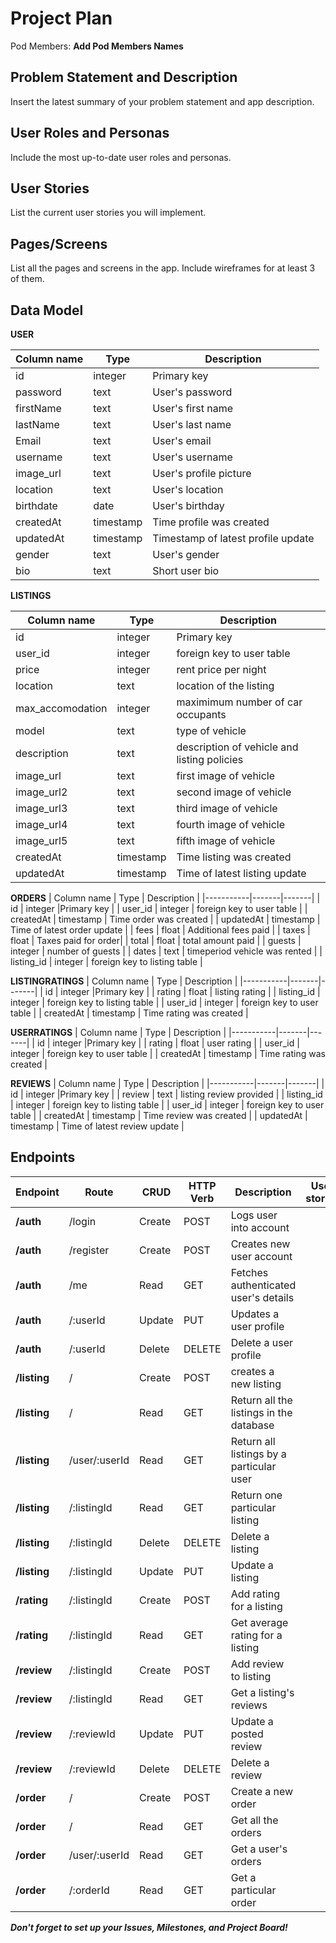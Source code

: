 # Project Plan

Pod Members: **Add Pod Members Names**

## Problem Statement and Description

Insert the latest summary of your problem statement and app description.

## User Roles and Personas

Include the most up-to-date user roles and personas.

## User Stories

List the current user stories you will implement.

## Pages/Screens

List all the pages and screens in the app. Include wireframes for at least 3 of them.

## Data Model
**USER**

| Column name | Type | Description |
| ------------|------|------------ |
|  id         | integer    |  Primary key   |
|  password   |  text    |    User's password         |
| firstName   |  text    |     User's first name        |
| lastName    |  text    |   User's last name          |
| Email       |   text   |     User's email        |
| username    |  text    |  User's username          |
| image_url   |  text    |  User's profile picture           |
| location    |  text    |   User's location          |
| birthdate   |  date    |   User's birthday    |
|createdAt     |  timestamp  |  Time profile was created       |
|updatedAt     |    timestamp  |    Timestamp of latest profile update     |
| gender      |     text  |    User's gender     |
| bio         |    text   |  Short user bio   | 

**LISTINGS**

| Column name | Type | Description |
|-----------|-------|-------|
| id  | integer |Primary key |
| user_id | integer | foreign key to user table |
| price | integer | rent price per night  |
| location | text | location of the listing |
| max_accomodation | integer | maximimum number of car occupants |
| model | text | type of vehicle |
| description | text | description of vehicle and listing policies |
| image_url | text | first image of vehicle |
| image_url2 | text | second image of vehicle |
| image_url3 | text | third image of vehicle |
| image_url4 | text | fourth image of vehicle |
| image_url5 | text | fifth image of vehicle |
| createdAt | timestamp | Time listing was created |
| updatedAt | timestamp | Time of latest listing update |

**ORDERS**
| Column name | Type | Description |
|-----------|-------|-------|
| id  | integer |Primary key |
| user_id | integer | foreign key to user table |
| createdAt | timestamp | Time order was created |
| updatedAt | timestamp | Time of latest order update |
| fees | float | Additional fees paid |
| taxes | float | Taxes paid for order| 
| total | float | total amount paid |
| guests | integer | number of guests |
| dates | text | timeperiod vehicle was rented |
| listing_id | integer | foreign key to listing table |

**LISTINGRATINGS**
| Column name | Type | Description |
|-----------|-------|-------|
| id  | integer |Primary key |
| rating | float | listing rating |
| listing_id | integer | foreign key to listing table |
| user_id | integer | foreign key to user table |
| createdAt | timestamp | Time rating was created |

**USERRATINGS**
| Column name | Type | Description |
|-----------|-------|-------|
| id  | integer |Primary key |
| rating | float | user rating |
| user_id | integer | foreign key to user table |
| createdAt | timestamp | Time rating was created |



**REVIEWS**
| Column name | Type | Description |
|-----------|-------|-------|
| id  | integer |Primary key |
| review | text | listing review provided |
| listing_id | integer | foreign key to listing table |
| user_id | integer | foreign key to user table |
| createdAt | timestamp | Time review was created |
| updatedAt | timestamp | Time of latest review update |


## Endpoints

Endpoint | Route |CRUD | HTTP Verb | Description |User stories |
|------|------|----|-----|-----|------|
| **/auth** | /login | Create | POST | Logs user into account |
| **/auth** | /register | Create | POST | Creates new user account |
| **/auth** | /me | Read | GET | Fetches authenticated user's details |
| **/auth** | /:userId | Update | PUT | Updates a user profile |
|**/auth** | /:userId | Delete | DELETE | Delete a user profile |
|**/listing** | / | Create | POST | creates a new listing |
|**/listing** | / | Read | GET | Return all the listings in the database |
|**/listing** | /user/:userId | Read | GET | Return all listings by a particular user |
|**/listing** | /:listingId | Read | GET | Return one particular listing |
|**/listing** | /:listingId | Delete | DELETE | Delete a listing |
|**/listing** | /:listingId | Update | PUT | Update a listing |
|**/rating** | /:listingId | Create | POST | Add rating for a listing |
|**/rating** | /:listingId | Read | GET | Get average rating for a listing |
|**/review** | /:listingId | Create | POST | Add review to listing |
|**/review** | /:listingId | Read | GET | Get a listing's reviews |
|**/review** | /:reviewId | Update | PUT | Update a posted review |
|**/review** | /:reviewId | Delete | DELETE | Delete a review |
|**/order** | / | Create | POST | Create a new order |
|**/order** | / | Read | GET | Get all the orders | 
|**/order** | /user/:userId | Read | GET | Get a user's orders |
|**/order** | /:orderId | Read | GET | Get a particular order |


***Don't forget to set up your Issues, Milestones, and Project Board!***
